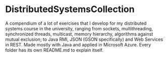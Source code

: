 # DistributedSystemsCollection
A compendium of a lot of exercises that I develop for my distributed systems course in the university, ranging from sockets, multithreading, synchronized threads, multicast, memory hierarchy, algorithms against mutual exclusion; to Java RMI, JSON (GSON specifically) and Web Services in REST. Made mostly with Java and applied in Microsoft Azure.
Every folder has its own README.md to explain itself.
